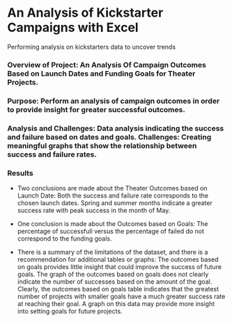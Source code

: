 # An Analysis of Kickstarter Campaigns with Excel
Performing analysis on kickstarters data to uncover trends

### Overview of Project: An Analysis Of Campaign Outcomes Based on Launch Dates and Funding Goals for Theater Projects.

### Purpose: Perform an analysis of campaign outcomes in order to provide insight for greater successful outcomes. 

### Analysis and Challenges: Data analysis indicating the success and failure based on dates and goals. Challenges: Creating meaningful graphs that show the relationship between success and failure rates.

### Results
- Two conclusions are made about the Theater Outcomes based on Launch Date:
Both the success and failure rate corresponds to the chosen launch dates. Spring and summer months indicate a greater success rate with peak success in the month of May.

- One conclusion is made about the Outcomes based on Goals:
The percentage of successfull versus the percentage of failed do not correspond to the funding goals.

- There is a summary of the limitations of the dataset, and there is a recommendation for additional tables or graphs:
The outcomes based on goals provides little insight that could improve the success of future goals. The graph of the outcomes based on goals does not clearly indicate the number of successes based on the amount of the goal. Clearly, the outcomes based on goals table indicates that the greatest number of projects with smaller goals have a much greater success rate at reaching their goal. A graph on this data may provide more insight into setting goals for future projects. 
